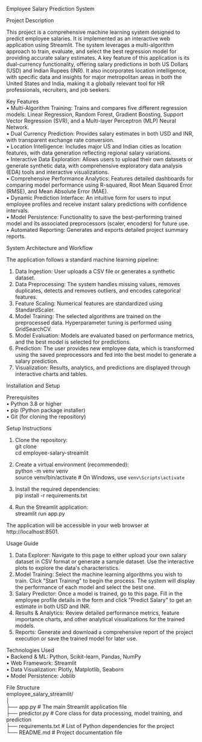 Employee Salary Prediction System


Project Description

This project is a comprehensive machine learning system designed to predict employee salaries. It is implemented as an interactive web application using Streamlit. The system leverages a multi-algorithm approach to train, evaluate, and select the best regression model for providing accurate salary estimates.
A key feature of this application is its dual-currency functionality, offering salary predictions in both US Dollars (USD) and Indian Rupees (INR). It also incorporates location intelligence, with specific data and insights for major metropolitan areas in both the United States and India, making it a globally relevant tool for HR professionals, recruiters, and job seekers.

Key Features                
•	Multi-Algorithm Training: Trains and compares five different regression models: Linear Regression, Random Forest, Gradient Boosting, Support Vector Regression (SVR), and a Multi-layer Perceptron (MLP) Neural Network.       
•	Dual Currency Prediction: Provides salary estimates in both USD and INR, with transparent exchange rate conversion.                        
•	Location Intelligence: Includes major US and Indian cities as location features, with data generation reflecting regional salary variations.                  
•	Interactive Data Exploration: Allows users to upload their own datasets or generate synthetic data, with comprehensive exploratory data analysis (EDA) tools and interactive visualizations.                
•	Comprehensive Performance Analytics: Features detailed dashboards for comparing model performance using R-squared, Root Mean Squared Error (RMSE), and Mean Absolute Error (MAE).               
•	Dynamic Prediction Interface: An intuitive form for users to input employee profiles and receive instant salary predictions with confidence intervals.                 
•	Model Persistence: Functionality to save the best-performing trained model and its associated preprocessors (scaler, encoders) for future use.                        
•	Automated Reporting: Generates and exports detailed project summary reports.

System Architecture and Workflow

The application follows a standard machine learning pipeline: 
1.	Data Ingestion: User uploads a CSV file or generates a synthetic dataset.
2.	Data Preprocessing: The system handles missing values, removes duplicates, detects and removes outliers, and encodes categorical features.
3.	Feature Scaling: Numerical features are standardized using StandardScaler.
4.	Model Training: The selected algorithms are trained on the preprocessed data. Hyperparameter tuning is performed using GridSearchCV.
5.	Model Evaluation: Models are evaluated based on performance metrics, and the best model is selected for predictions.
6.	Prediction: The user provides new employee data, which is transformed using the saved preprocessors and fed into the best model to generate a salary prediction.
7.	Visualization: Results, analytics, and predictions are displayed through interactive charts and tables.
   
Installation and Setup

Prerequisites                   
•	Python 3.8 or higher     
•	pip (Python package installer)                     
•	Git (for cloning the repository)

Setup Instructions                      

1.	Clone the repository:                                   
git clone <your-repository-url>                                    
cd employee-salary-streamlit

2.	Create a virtual environment (recommended):                                   
python -m venv venv                              
source venv/bin/activate  # On Windows, use `venv\Scripts\activate`                                                

3.	Install the required dependencies:                                
pip install -r requirements.txt

4.	Run the Streamlit application:                                  
streamlit run app.py

The application will be accessible in your web browser at http://localhost:8501.

Usage Guide                            
1.	Data Explorer: Navigate to this page to either upload your own salary dataset in CSV format or generate a sample dataset. Use the interactive plots to explore the data's characteristics.                
2.	Model Training: Select the machine learning algorithms you wish to train. Click "Start Training" to begin the process. The system will display the performance of each model and select the best one.           
3.	Salary Predictor: Once a model is trained, go to this page. Fill in the employee profile details in the form and click "Predict Salary" to get an estimate in both USD and INR.            
4.	Results & Analytics: Review detailed performance metrics, feature importance charts, and other analytical visualizations for the trained models.                  
5.	Reports: Generate and download a comprehensive report of the project execution or save the trained model for later use.
   
Technologies Used                  
•	Backend & ML: Python, Scikit-learn, Pandas, NumPy                       
•	Web Framework: Streamlit                                      
•	Data Visualization: Plotly, Matplotlib, Seaborn                               
•	Model Persistence: Joblib                             

File Structure                                              
employee_salary_streamlit/                    
│                                         
├── app.py                             # The main Streamlit application file                                                  
├── predictor.py        # Core class for data processing, model training, and prediction                                   
├── requirements.txt    # List of Python dependencies for the project                                        
└── README.md           # Project documentation file   
